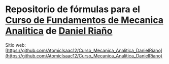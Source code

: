 # Repositorio de fórmulas para el [Curso de Fundamentos de Mecanica Analitica](https://new.edmodo.com/joincg/xy5dex) de [Daniel Riaño](https://www.youtube.com/user/jamesjamesbondbond)

Sitio web: [https://github.com/AtomicIsaac12/Curso_Mecanica_Analitica_DanielRiano](https://github.com/AtomicIsaac12/Curso_Mecanica_Analitica_DanielRiano)

